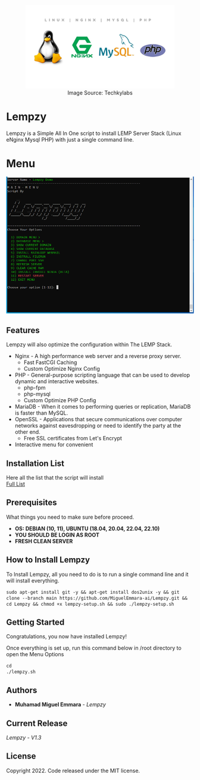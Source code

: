 <p align="center"><a href="[https://miguelemmara.me/](https://github.com/MiguelEmmara-ai/Lempzy)" target="_blank"><img src="https://raw.githubusercontent.com/MiguelEmmara-ai/Lempzy/development/logo/lemp.jpeg" width="400" alt="Lemp Logo"></a><br>Image Source: Techkylabs</p>

# Lempzy
Lempzy is a Simple All In One script to install LEMP Server Stack (Linux eNginx Mysql PHP) with just a single command line.

# Menu
![Lempzy](https://raw.githubusercontent.com/MiguelEmmara-ai/Lempzy/v1.2/screenshots/Lempzy-main-menu.PNG "Main Menu")

## Features
Lempzy will also optimize the configuration within The LEMP Stack.
* Nginx - A high performance web server and a reverse proxy server.
  * Fast FastCGI Caching
  * Custom Optimize Nginx Config
* PHP - General-purpose scripting language that can be used to develop dynamic and interactive websites.
  * php-fpm
  * php-mysql
  * Custom Optimize PHP Config
* MariaDB - When it comes to performing queries or replication, MariaDB is faster than MySQL.
* OpenSSL - Applications that secure communications over computer networks against eavesdropping or need to identify the party at the other end.
  * Free SSL certificates from Let's Encrypt
* Interactive menu for convenient

## Installation List
Here all the list that the script will install
<br>
[Full List](https://github.com/MiguelEmmara-ai/Lempzy/blob/v1.2/full-list.txt)

## Prerequisites
What things you need to make sure before proceed.
* **OS: DEBIAN (10, 11), UBUNTU (18.04, 20.04, 22.04, 22.10)**
* **YOU SHOULD BE LOGIN AS ROOT**
* **FRESH CLEAN SERVER**

## How to Install Lempzy
To Install Lempzy, all you need to do is to run a single command line and it will install everything.

```
sudo apt-get install git -y && apt-get install dos2unix -y && git clone --branch main https://github.com/MiguelEmmara-ai/Lempzy.git && cd Lempzy && chmod +x lempzy-setup.sh && sudo ./lempzy-setup.sh

```

## Getting Started
Congratulations, you now have installed Lempzy!

Once everything is set up, run this command below in /root directory to open the Menu Options
```
cd
./lempzy.sh
```

## Authors
* **Muhamad Miguel Emmara** - *Lempzy*

## Current Release
*Lempzy - V1.3*

## License
Copyright 2022. Code released under the MIT license.
